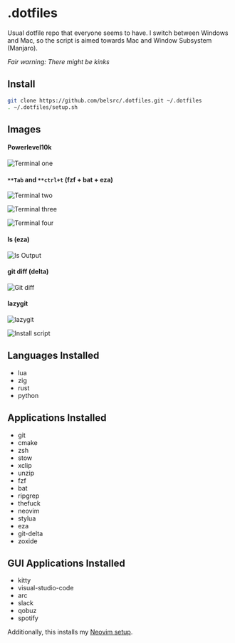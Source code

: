 # .dotfiles

Usual dotfile repo that everyone seems to have.
I switch between Windows and Mac, so the script is aimed towards Mac and Window Subsystem (Manjaro).

_Fair warning: There might be kinks_

## Install

```bash
git clone https://github.com/belsrc/.dotfiles.git ~/.dotfiles
. ~/.dotfiles/setup.sh
```

## Images

#### Powerlevel10k

![Terminal one](https://belsrc.github.io/gist-images/terminal/term-1.png)

#### `**Tab` and `**ctrl+t` (fzf + bat + eza)

![Terminal two](https://belsrc.github.io/gist-images/terminal/term-2.png)

![Terminal three](https://belsrc.github.io/gist-images/terminal/term-3.png)

![Terminal four](https://belsrc.github.io/gist-images/terminal/term-4.png)

#### ls (eza)

![ls Output](https://belsrc.github.io/gist-images/terminal/ls.png)

#### git diff (delta)

![Git diff](https://belsrc.github.io/gist-images/terminal/git-diff.png)

#### lazygit

![lazygit](https://belsrc.github.io/gist-images/terminal/lazygit2.png)

![Install script](https://belsrc.github.io/gist-images/terminal/nix-install.png)

## Languages Installed

- lua
- zig
- rust
- python

## Applications Installed

- git
- cmake
- zsh
- stow
- xclip
- unzip
- fzf
- bat
- ripgrep
- thefuck
- neovim
- stylua
- eza
- git-delta
- zoxide

## GUI Applications Installed

- kitty
- visual-studio-code
- arc
- slack
- qobuz
- spotify

Additionally, this installs my [Neovim setup](https://github.com/belsrc/belstart.nvim).
